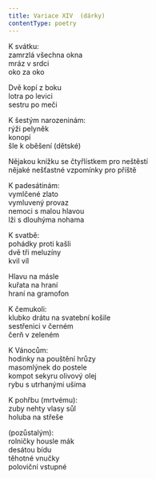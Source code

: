 ```yaml
---
title: Variace XIV  (dárky)
contentType: poetry
---
```


<section>

K svátku:  
zamrzlá všechna okna  
mráz v srdci  
oko za oko

Dvě kopí z boku  
lotra po levici  
sestru po meči

K šestým narozeninám:  
rýži pelyněk  
konopí  
šle k oběšení (dětské)

Nějakou knížku se čtyřlístkem pro neštěstí  
nějaké nešťastné vzpomínky pro příště

K padesátinám:  
vymlčené zlato  
vymluvený provaz  
nemoci s malou hlavou  
lži s dlouhýma nohama

K svatbě:  
pohádky proti kašli  
dvě tři meluzíny  
kvil víl

Hlavu na másle  
kuřata na hraní  
hraní na gramofon

K čemukoli:  
klubko drátu na svatební košile  
sestřenici v černém  
čerň v zeleném

K Vánocům:  
hodinky na pouštění hrůzy  
masomlýnek do postele  
kompot sekyru olivový olej  
rybu s utrhanými ušima

K pohřbu (mrtvému):  
zuby nehty vlasy sůl  
holuba na střeše

(pozůstalým):  
rolničky housle mák  
desátou bídu  
těhotné vnučky  
poloviční vstupné

</section>
